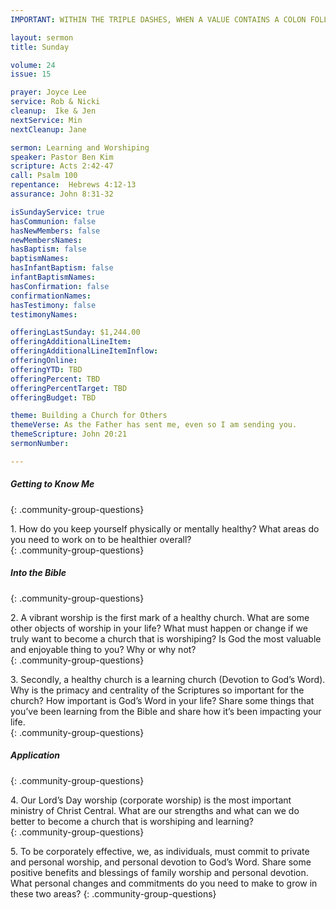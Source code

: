 ```yaml
---
IMPORTANT: WITHIN THE TRIPLE DASHES, WHEN A VALUE CONTAINS A COLON FOLLOWED BY A SPACE, YOU MUST USE &#58; INSTEAD OF THE COLON

layout: sermon
title: Sunday

volume: 24
issue: 15

prayer: Joyce Lee
service: Rob & Nicki
cleanup:  Ike & Jen
nextService: Min
nextCleanup: Jane

sermon: Learning and Worshiping
speaker: Pastor Ben Kim
scripture: Acts 2:42-47
call: Psalm 100 
repentance:  Hebrews 4:12-13 
assurance: John 8:31-32

isSundayService: true
hasCommunion: false
hasNewMembers: false
newMembersNames: 
hasBaptism: false
baptismNames:
hasInfantBaptism: false
infantBaptismNames:
hasConfirmation: false
confirmationNames:
hasTestimony: false
testimonyNames:

offeringLastSunday: $1,244.00
offeringAdditionalLineItem:
offeringAdditionalLineItemInflow:
offeringOnline:
offeringYTD: TBD
offeringPercent: TBD
offeringPercentTarget: TBD
offeringBudget: TBD

theme: Building a Church for Others
themeVerse: As the Father has sent me, even so I am sending you.
themeScripture: John 20:21
sermonNumber:

---
```


##### Getting to Know Me
{: .community-group-questions}

1\.  How do you keep yourself physically or mentally healthy?  What areas do you need to work on to be healthier overall?  
{: .community-group-questions}

##### Into the Bible
{: .community-group-questions}

2\. A vibrant worship is the first mark of a healthy church.  What are some other objects of worship in your life?  What must happen or change if we truly want to become a church that is worshiping?  Is God the most valuable and enjoyable thing to you?  Why or why not?  
{: .community-group-questions}

3\. Secondly, a healthy church is a learning church (Devotion to God’s Word).  Why is the primacy and centrality of the Scriptures so important for the church?   How important is God’s Word in your life?  Share some things that you’ve been learning from the Bible and share how it’s been impacting your life.    
{: .community-group-questions}

##### Application
{: .community-group-questions}

4\. Our Lord’s Day worship (corporate worship) is the most important ministry of Christ Central.  What are our strengths and what can we do better to become a church that is worshiping and learning?  
{: .community-group-questions}

5\. To be corporately effective, we, as individuals, must commit to private and personal worship, and personal devotion to God’s Word.  Share some positive benefits and blessings of family worship and personal devotion.  What personal changes and commitments do you need to make to grow in these two areas? 
{: .community-group-questions}
